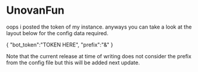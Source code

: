 # UnovanFun
oops i posted the token of my instance. anyways you can take a look at the layout below for the config data required.

{
    "bot_token":"TOKEN HERE",
    "prefix":"&"
}

Note that the current release at time of writing does not consider the prefix from the config file but this will be added next update. 
